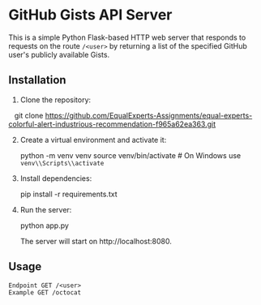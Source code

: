 # GitHub Gists API Server

This is a simple Python Flask-based HTTP web server that responds to requests on the route `/<user>` by returning a list of the specified GitHub user's publicly available Gists.

## Installation

1. Clone the repository:

   git clone https://github.com/EqualExperts-Assignments/equal-experts-colorful-alert-industrious-recommendation-f965a62ea363.git

2. Create a virtual environment and activate it:

    python -m venv venv
    source venv/bin/activate  # On Windows use `venv\\Scripts\\activate`

3. Install dependencies:

    pip install -r requirements.txt

4. Run the server:

    python app.py

    The server will start on http://localhost:8080.

## Usage

    Endpoint GET /<user>
    Example GET /octocat
